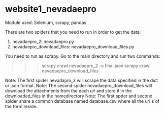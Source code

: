 # website1_nevadaepro
Module used: Selenium, scrapy, pandas

There are two spiders that you need to run in order to get the data.
1. nevadaepro_2: nevadaepro.py
2. nevadaepro_download_files: nevadaepro_download_files.py

You need to run as scrapy. Go to the main directory and run two commands:
>>>scrapy crawl nevadaepro_2 -o final.json
>>>scrapy crawl nevadaepro_download_files

Note: The first spider nevadapro_2 will scrape the data specified in the dict or json format.
Note: The second spider nevadaepro_download_files will download the attachments from the each url and store it in the downloaded_files in the homedirectory
Note: The first spder and second spider share a common database named database.csv where all the url's of the form reside. 
